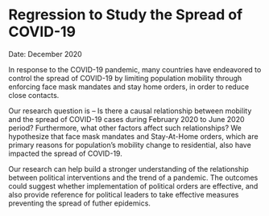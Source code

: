 # Regression to Study the Spread of COVID-19
Date: December 2020

In response to the COVID-19 pandemic, many countries have endeavored to control the spread of COVID-19
by limiting population mobility through enforcing face mask mandates and stay home orders, in order to
reduce close contacts.

Our research question is – Is there a causal relationship between mobility and the spread of COVID-19 cases
during February 2020 to June 2020 period? Furthermore, what other factors affect such relationships? We
hypothesize that face mask mandates and Stay-At-Home orders, which are primary reasons for population’s
mobility change to residential, also have impacted the spread of COVID-19.

Our research can help build a stronger understanding of the relationship between political interventions and
the trend of a pandemic. The outcomes could suggest whether implementation of political orders are effective,
and also provide reference for political leaders to take effective measures preventing the spread of futher
epidemics.
